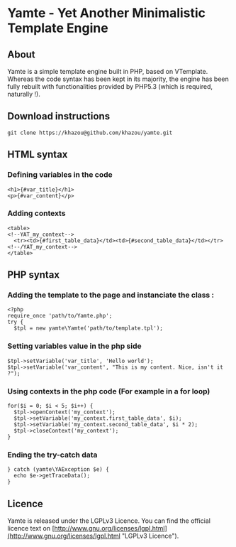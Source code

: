 # Yamte - Yet Another Minimalistic Template Engine

## About

Yamte is a simple template engine built in PHP, based on VTemplate. Whereas the code syntax has been kept in its majority, the engine has been fully rebuilt with functionalities provided by PHP5.3 (which is required, naturally !).

## Download instructions

    git clone https://khazou@github.com/khazou/yamte.git

## HTML syntax

### Defining variables in the code

    <h1>{#var_title}</h1>
    <p>{#var_content}</p>

### Adding contexts

    <table>
    <!--YAT_my_context-->
      <tr><td>{#first_table_data}</td><td>{#second_table_data}</td></tr>
    <!--/YAT_my_context-->
    </table>

## PHP syntax

### Adding the template to the page and instanciate the class :

    <?php
    require_once 'path/to/Yamte.php';
    try {
      $tpl = new yamte\Yamte('path/to/template.tpl');

### Setting variables value in the php side

    $tpl->setVariable('var_title', 'Hello world');
    $tpl->setVariable('var_content', "This is my content. Nice, isn't it ?");

### Using contexts in the php code (For example in a for loop)

    for($i = 0; $i < 5; $i++) {
      $tpl->openContext('my_context');
      $tpl->setVariable('my_context.first_table_data', $i);
      $tpl->setVariable('my_context.second_table_data', $i * 2);
      $tpl->closeContext('my_context');
    }

### Ending the try-catch data

    } catch (yamte\YAException $e) {
      echo $e->getTraceData();
    }

## Licence

Yamte is released under the LGPLv3 Licence. You can find the official licence text on [http://www.gnu.org/licenses/lgpl.html](http://www.gnu.org/licenses/lgpl.html "LGPLv3 Licence").
